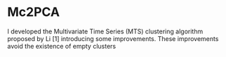 # Mc2PCA

I developed the Multivariate Time Series (MTS) clustering algorithm proposed by Li [1] introducing some improvements. These improvements avoid the existence of empty clusters








